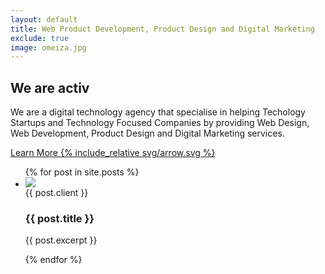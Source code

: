 ```yaml
---
layout: default
title: Web Product Development, Product Design and Digital Marketing
exclude: true
image: omeiza.jpg
---
```


<section id="jumbotron" class="jumbotron">
	<div class="heading_wrapper grid_cont">
		<div class="grid_cont_50perc">
			<h2 class="jumbotron_text">
				We are activ
			</h2>
			<p>
				We are a digital technology agency that specialise in helping Techology Startups and Technology
				Focused Companies by providing Web Design, Web Development,
				Product Design and Digital Marketing services.
			</p>
			<a href="/about" class="btn">
				Learn More
                {% include_relative svg/arrow.svg %}
			</a>
		</div>
	</div>
</section>
<section id="portfolio" class="portfolio">
	<ul class="portfolio_wrapper">
		{% for post in site.posts %}
			<li class="portfolio_item {{ post.class }}">
				<div class="grid_cont grid_align_center">
					<div class="portfolio_img_wrapper grid_cont_50perc">
						<img src="/img/{{ post.image }}" class="portfolio_img">
					</div>
					<div class="portfolio_desc grid_cont_50perc">
						<div class="portfolio_desc_heading">
							<span class="portfolio_name">{{ post.client }}</span>
							<h3>{{ post.title }}</h3>
						</div>
						<p>
							{{ post.excerpt }}
						</p>
						<!-- <a href="{{ post.url }}" class="btn"> -->
							<!-- Read the case study
							{% include_relative svg/arrow.svg %} -->
						<!-- </a> -->
					</div>
				</div>
			</li>
		{% endfor %}
	</ul>
</section>